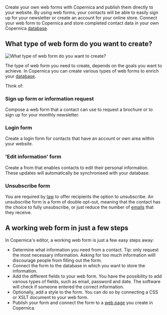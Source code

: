 Create your own web forms with Copernica and publish them directly to
your website. By using web forms, your contacts will be able to easily
sign up for your newsletter or create an account for your online store.
Connect your web form to Copernica and store completed contact data in
your own Copernica
[database](./creating-your-own-databases.md "Creating your own databases").

What type of web form do you want to create?
--------------------------------------------

![What type of web form do you want to
create?](../images/create-web-forms-thumb.png "What type of web form do you want to create?")

The type of web form you need to create, depends on the goals you want
to achieve. In Copernica you can create various types of web forms to
enrich your
[database](./creating-your-own-databases.md "Creating your own databases").

Think of:

### Sign up form or information request

Compose a web form that a contact can use to request a brochure or to
sign up for your monthly newsletter.

### Login form

Create a login form for contacts that have an account or own area within
your website.

### 'Edit information' form

Create a from that enables contacts to edit their personal information.
These updates will automatically be synchronised with your database.

### Unsubscribe form

You are required by
[law](./legislation.md "Legislation") to
offer recipients the option to unsubscribe. An unsubscribe form is a
form of double opt-out, meaning that the contact has the choice to fully
unsubscribe, or just reduce the number of
[emails](./emailings.md "Emailings") that
they receive.

A working web form in just a few steps
--------------------------------------

In Copernica's editor, a working web form is just a few easy steps away:

-   Determine what information you need from a contact. Tip: only
    request the most necessary information. Asking for too much
    information willl discourage people from filling out the form.
-   Connect the form to the database in which you want to store the
    information.
-   Add the different fields to your web form. You have the possibility
    to add various types of fields, such as email, password and date.
    The software will check if someone entered the correct information.
-   Optionally, add a style to the form. You can do so by connecting a
    CSS or XSLT document to your web form.
-   Publish your form and connect the form to a [web
    page](http://www.copernica.com/en/features/web-pages "Web pages")
    you create in Copernica.


